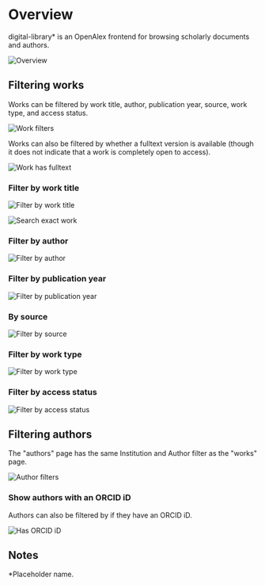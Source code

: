 # Overview

digital-library* is an OpenAlex frontend for browsing scholarly documents and authors.

![Overview](static/readme/header.png)

## Filtering works

Works can be filtered by work title, author, publication year, source, work type, and access status.

![Work filters](static/readme/work_filters.png)

Works can also be filtered by whether a fulltext version is available (though it does not indicate that a work is completely open to access).

![Work has fulltext](static/readme/fulltext.png)

### Filter by work title

![Filter by work title](static/readme/filter_work.png)

![Search exact work](static/readme/exact_work.png)

### Filter by author

![Filter by author](static/readme/filter_author.png)

### Filter by publication year

![Filter by publication year](static/readme/filter_year.png)

### By source

![Filter by source](static/readme/filter_source.png)

### Filter by work type

![Filter by work type](static/readme/filter_type.png)

### Filter by access status

![Filter by access status](static/readme/filter_status.png)

## Filtering authors

The "authors" page has the same Institution and Author filter as the "works" page.

![Author filters](static/readme/authors.png)

### Show authors with an ORCID iD

Authors can also be filtered by if they have an ORCID iD.

![Has ORCID iD](static/readme/orcid.png)

## Notes

*Placeholder name.

<!-- # create-svelte

Everything you need to build a Svelte project, powered by [`create-svelte`](https://github.com/sveltejs/kit/tree/main/packages/create-svelte).

## Creating a project

If you're seeing this, you've probably already done this step. Congrats!

```bash
# create a new project in the current directory
npm create svelte@latest

# create a new project in my-app
npm create svelte@latest my-app
```

## Developing

Once you've created a project and installed dependencies with `npm install` (or `pnpm install` or `yarn`), start a development server:

```bash
npm run dev

# or start the server and open the app in a new browser tab
npm run dev -- --open
```

## Building

To create a production version of your app:

```bash
npm run build
```

You can preview the production build with `npm run preview`.

> To deploy your app, you may need to install an [adapter](https://kit.svelte.dev/docs/adapters) for your target environment. -->

<!-- # create-svelte

Everything you need to build a Svelte project, powered by [`create-svelte`](https://github.com/sveltejs/kit/tree/main/packages/create-svelte).

## Creating a project

If you're seeing this, you've probably already done this step. Congrats!

```bash
# create a new project in the current directory
npm create svelte@latest

# create a new project in my-app
npm create svelte@latest my-app
```

## Developing

Once you've created a project and installed dependencies with `npm install` (or `pnpm install` or `yarn`), start a development server:

```bash
npm run dev

# or start the server and open the app in a new browser tab
npm run dev -- --open
```

## Building

To create a production version of your app:

```bash
npm run build
```

You can preview the production build with `npm run preview`.

> To deploy your app, you may need to install an [adapter](https://kit.svelte.dev/docs/adapters) for your target environment. -->
